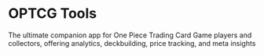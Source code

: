 # OPTCG Tools
The ultimate companion app for One Piece Trading Card Game players and collectors, offering analytics, deckbuilding, price tracking, and meta insights
